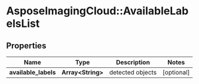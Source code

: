 # AsposeImagingCloud::AvailableLabelsList

## Properties
Name | Type | Description | Notes
------------ | ------------- | ------------- | -------------
**available_labels** | **Array&lt;String&gt;** | detected objects | [optional] 


